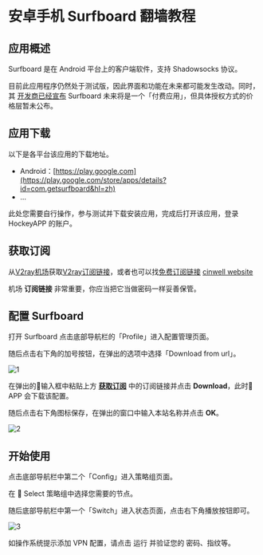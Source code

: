 # 安卓手机 Surfboard 翻墙教程

## 应用概述

Surfboard 是在 Android 平台上的客户端软件，支持 Shadowsocks 协议。

目前此应用程序仍然处于测试版，因此界面和功能在未来都可能发生改动。同时，其 [开发商已经宣布](https://twitter.com/getsurfboard/status/1023485591839621120)  Surfboard 未来将是一个「付费应用」，但具体授权方式的价格层暂未公布。

## 应用下载

以下是各平台该应用的下载地址。

- Android：[https://play.google.com](https://play.google.com/store/apps/details?id=com.getsurfboard&hl=zh)
- ...

此处您需要自行操作，参与测试并下载安装应用，完成后打开该应用，登录 HockeyAPP 的账户。

## 获取订阅

从[V2ray机场](https://github.com/bannedbook/fanqiang/wiki/V2ray%E6%9C%BA%E5%9C%BA)获取[V2ray订阅链接](https://w1.v2dns.xyz/auth/register?code=cd79)，或者也可以找[免费订阅链接](https://w1.v2dns.xyz/auth/register?code=cd79)
[cinwell website](/sublink?type=surfboard ':include :type=markdown')

机场 **订阅链接** 非常重要，你应当把它当做密码一样妥善保管。

## 配置 Surfboard

打开 Surfboard 点击底部导航栏的「Profile」进入配置管理页面。

随后点击右下角的加号按钮，在弹出的选项中选择「Download from url」。

![1](https://v2free.org/docs/SSPanel/Android/images/Surfboard-1.jpeg ':size=600')

在弹出的输入框中粘贴上方 **[获取订阅](#获取订阅)** 中的订阅链接并点击 **Download**，此时 APP 会下载该配置。

随后点击右下角图标保存，在弹出的窗口中输入本站名称并点击 **OK**。

![2](https://v2free.org/docs/SSPanel/Android/images/Surfboard-2.jpeg ':size=600')

## 开始使用

点击底部导航栏中第二个「Config」进入策略组页面。

在 🍈 Select 策略组中选择您需要的节点。

随后底部导航栏中第一个「Switch」进入状态页面，点击右下角播放按钮即可。

![3](https://v2free.org/docs/SSPanel/Android/images/Surfboard-3.png ':size=200')

如操作系统提示添加 VPN 配置，请点击 运行 并验证您的 密码、指纹等。
